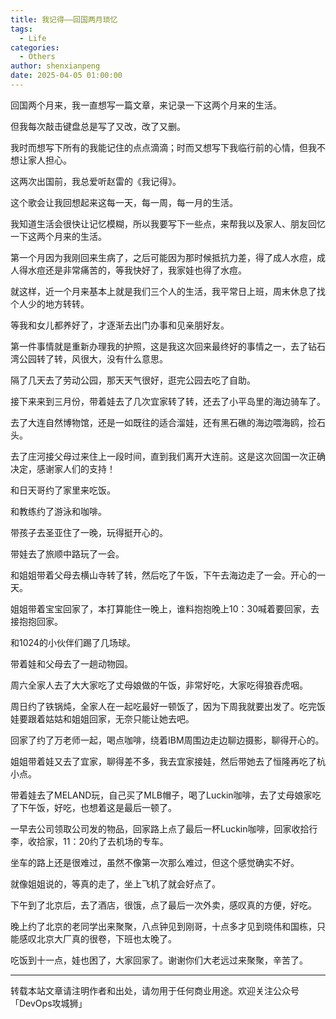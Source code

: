 ```yaml
---
title: 我记得——回国两月琐忆
tags:
  - Life
categories:
  - Others
author: shenxianpeng
date: 2025-04-05 01:00:00
---
```


回国两个月来，我一直想写一篇文章，来记录一下这两个月来的生活。

但我每次敲击键盘总是写了又改，改了又删。

我时而想写下所有的我能记住的点点滴滴；时而又想写下我临行前的心情，但我不想让家人担心。

这两次出国前，我总爱听赵雷的《我记得》。

这个歌会让我回想起来这每一天，每一周，每一月的生活。

我知道生活会很快让记忆模糊，所以我要写下一些点，来帮我以及家人、朋友回忆一下这两个月来的生活。

第一个月因为我刚回来生病了，之后可能因为那时候抵抗力差，得了成人水痘，成人得水痘还是非常痛苦的，等我快好了，我家娃也得了水痘。

就这样，近一个月来基本上就是我们三个人的生活，我平常日上班，周末休息了找个人少的地方转转。

等我和女儿都养好了，才逐渐去出门办事和见亲朋好友。

第一件事情就是重新办理我的护照，这是我这次回来最终好的事情之一，去了钻石湾公园转了转，风很大，没有什么意思。

隔了几天去了劳动公园，那天天气很好，逛完公园去吃了自助。

接下来来到三月份，带着娃去了几次宜家转了转，还去了小平岛里的海边骑车了。

去了大连自然博物馆，还是一如既往的适合溜娃，还有黑石礁的海边喂海鸥，捡石头。

去了庄河接父母过来住上一段时间，直到我们离开大连前。这是这次回国一次正确决定，感谢家人们的支持！

和日天哥约了家里来吃饭。

和教练约了游泳和咖啡。

带孩子去圣亚住了一晚，玩得挺开心的。

带娃去了旅顺中路玩了一会。

和姐姐带着父母去横山寺转了转，然后吃了午饭，下午去海边走了一会。开心的一天。

姐姐带着宝宝回家了，本打算能住一晚上，谁料抱抱晚上10：30喊着要回家，去接抱抱回家。

和1024的小伙伴们踢了几场球。

带着娃和父母去了一趟动物园。

周六全家人去了大大家吃了丈母娘做的午饭，非常好吃，大家吃得狼吞虎咽。

周日约了铁锅炖，全家人在一起吃最好一顿饭了，因为下周我就要出发了。吃完饭娃要跟着姑姑和姐姐回家，无奈只能让她去吧。

回家了约了万老师一起，喝点咖啡，绕着IBM周围边走边聊边摄影，聊得开心的。

姐姐带着娃又去了宜家，聊得差不多，我去宜家接娃，然后带她去了恒隆再吃了杭小点。

带着娃去了MELAND玩，自己买了MLB帽子，喝了Luckin咖啡，去了丈母娘家吃了下午饭，好吃，也想着这是最后一顿了。

一早去公司领取公司发的物品，回家路上点了最后一杯Luckin咖啡，回家收拾行李，收拾家，11：20约了去机场的专车。

坐车的路上还是很难过，虽然不像第一次那么难过，但这个感觉确实不好。

就像姐姐说的，等真的走了，坐上飞机了就会好点了。

下午到了北京后，去了酒店，很饿，点了最后一次外卖，感叹真的方便，好吃。

晚上约了北京的老同学出来聚聚，八点钟见到刚哥，十点多才见到晓伟和国栋，只能感叹北京大厂真的很卷，下班也太晚了。

吃饭到十一点，娃也困了，大家回家了。谢谢你们大老远过来聚聚，辛苦了。

---

转载本站文章请注明作者和出处，请勿用于任何商业用途。欢迎关注公众号「DevOps攻城狮」
